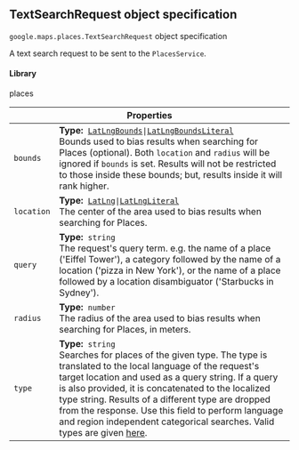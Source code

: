 <h2 id="TextSearchRequest"> TextSearchRequest object specification </h2><p>
<code><span itemprop="path">google.maps.places</span>.<span itemprop="name">TextSearchRequest</span></code>
object specification
</p><p>A text search request to be sent to the <code>PlacesService</code>.</p><h4>Library</h4><p>places</p><div class="devsite-table-wrapper"><table class="properties responsive" summary="interface TextSearchRequest - Properties">
<thead>
<tr><th colspan="2">Properties</th>
</tr></thead>
<tbody>
<tr>
<td><code><span>bounds</span></code></td>
<td><div><strong>Type:</strong>&nbsp; <code><a href="https://github.com/amenadiel/google-maps-documentation/blob/master/docs/LatLngBounds.md">LatLngBounds</a>|<a href="https://github.com/amenadiel/google-maps-documentation/blob/master/docs/LatLngBoundsLiteral.md">LatLngBoundsLiteral</a></code></div>
<div class="desc">Bounds used to bias results when searching for Places (optional). Both <code>location</code> and <code>radius</code> will be ignored if <code>bounds</code> is set. Results will not be restricted to those inside these bounds; but, results inside it will rank higher.</div></td>
</tr>
<tr>
<td><code><span>location</span></code></td>
<td><div><strong>Type:</strong>&nbsp; <code><a href="https://github.com/amenadiel/google-maps-documentation/blob/master/docs/LatLng.md">LatLng</a>|<a href="https://github.com/amenadiel/google-maps-documentation/blob/master/docs/LatLngLiteral.md">LatLngLiteral</a></code></div>
<div class="desc">The center of the area used to bias results when searching for Places.</div></td>
</tr>
<tr>
<td><code><span>query</span></code></td>
<td><div><strong>Type:</strong>&nbsp; <code>string</code></div>
<div class="desc">The request's query term. e.g. the name of a place ('Eiffel Tower'), a category followed by the name of a location ('pizza in New York'), or the name of a place followed by a location disambiguator ('Starbucks in Sydney').</div></td>
</tr>
<tr>
<td><code><span>radius</span></code></td>
<td><div><strong>Type:</strong>&nbsp; <code>number</code></div>
<div class="desc">The radius of the area used to bias results when searching for Places, in meters.</div></td>
</tr>
<tr>
<td><code><span>type</span></code></td>
<td><div><strong>Type:</strong>&nbsp; <code>string</code></div>
<div class="desc">Searches for places of the given type. The type is translated to the local language of the request's target location and used as a query string. If a query is also provided, it is concatenated to the localized type string. Results of a different type are dropped from the response. Use this field to perform language and region independent categorical searches. Valid types are given <a href="/maps/documentation/places/supported_types">here</a>.</div></td>
</tr>
</tbody>
</table></div>